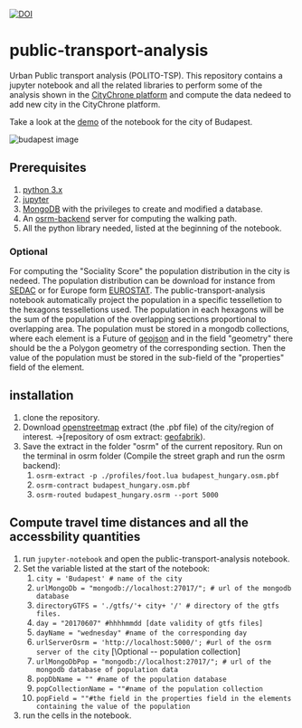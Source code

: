 [![DOI](https://zenodo.org/badge/104480172.svg)](https://zenodo.org/badge/latestdoi/104480172)
# public-transport-analysis
Urban Public transport analysis (POLITO-TSP).
This repository contains a jupyter notebook and all the related libraries to perform some of the analysis shown  in the <a href="http://citychrone.org" target="_blank">CityChrone platform</a> and compute the data nedeed to add new city in the CityChrone platform.

Take a look at the <a href="http://nbviewer.jupyter.org/github/ocadni/public-transport-analysis/blob/master/public-transport-city.ipynb" target="_blank">demo</a> of the notebook for the city of Budapest.

![budapest image](./budapest.png)

## Prerequisites
1. [python 3.x](https://www.python.org/download/releases/3.0/)
1. [jupyter](http://jupyter.org/)
1. [MongoDB](https://www.mongodb.com/download-center#community) with the privileges to create and modified a database.
1. An [osrm-backend](https://github.com/Project-OSRM/osrm-backend) server for computing the walking path.
1. All the python library needed, listed at the beginning of the notebook.
### Optional
For computing the "Sociality Score" the population distribution in the city is nedeed. The population distribution can be download for instance from [SEDAC](http://sedac.ciesin.columbia.edu/data/collection/gpw-v4) or for Europe form [EUROSTAT](http://ec.europa.eu/eurostat/statistics-explained/index.php/Population_grids). The public-transport-analysis notebook automatically project the population in a specific tesselletion to the hexagons tesselletions used. The population in each hexagons will be the sum of the population of the overlapping sections proportional to overlapping area.
The population must be stored in a mongodb collections, where each element is a Future of [geojson](https://docs.mongodb.com/manual/reference/geojson/) and in the field "geometry" there should be the a Polygon geometry of the corresponding section. Then the value of the population must be stored in the sub-field of the "properties" field of the element.

## installation
1. clone the repository.
1. Download [openstreetmap](openstreetmap.org) extract (the .pbf file) of the city/region of interest. ->[repository of osm extract: [geofabrik](http://download.geofabrik.de/)).
1. Save the extract in the folder "osrm" of the current repository. Run on the terminal in osrm folder (Compile the street graph and run the osrm backend):
	1. ```osrm-extract -p ./profiles/foot.lua budapest_hungary.osm.pbf```
	1. ```osrm-contract budapest_hungary.osm.pbf```
	1. ```osrm-routed budapest_hungary.osrm --port 5000```
    
## Compute travel time distances and all the accessbility quantities
1. run ```jupyter-notebook``` and open the public-transport-analysis notebook.
1. Set the variable listed at the start of the notebook:
	1. ```city = 'Budapest' # name of the city```
	2. ```urlMongoDb = "mongodb://localhost:27017/"; # url of the mongodb database```
	3. ```directoryGTFS = './gtfs/'+ city+ '/' # directory of the gtfs files.```
	4. ```day = "20170607" #hhhhmmdd [date validity of gtfs files]```
	5. ```dayName = "wednesday" #name of the corresponding day```
	6. ```urlServerOsrm = 'http://localhost:5000/'; #url of the osrm server of the city```
    \[\Optional -- population collection]
    7. ```urlMongoDbPop = "mongodb://localhost:27017/"; # url of the mongodb database of population data```
    8. ```popDbName = "" #name of the population database```
    9. ```popCollectionName = ""#name of the population collection```
    10. ```popField = ""#the field in the properties field in the elements containing the value of the population```
1. run the cells in the notebook.




